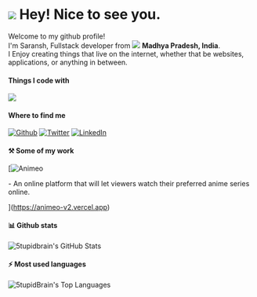![](https://emojis.slackmojis.com/emojis/images/1531849430/4246/blob-sunglasses.gif?1531849430) Hey! Nice to see you.
=====================================================================================================================

Welcome to my github profile!  
I'm Saransh, Fullstack developer from ![](https://www.india.gov.in/sites/upload_files/npi/files/spotlights/national_flag.jpg) **Madhya Pradesh, India**.  
I Enjoy creating things that live on the internet, whether that be websites, applications, or anything in between.

#### Things I code with

![](https://skillicons.dev/icons?i=react,js,ts,net,cs,nodejs,flutter,firebase,tailwind,git,github,azure,npm,vercel,mongo)

#### Where to find me

[![Github](https://img.shields.io/badge/GitHub-%2312100E.svg?&style=for-the-badge&logo=Github&logoColor=white)](https://github.com/saranshhardaha) [![Twitter](https://img.shields.io/badge/twitter-%231DA1F2.svg?&style=for-the-badge&logo=twitter&logoColor=white)](https://twitter.com/saranshhardaha) [![LinkedIn](https://img.shields.io/badge/linkedin-%230077B5.svg?&style=for-the-badge&logo=linkedin&logoColor=white)](https://www.linkedin.com/in/saranshhardaha)

#### ⚒️ Some of my work

[![Animeo](https://img.shields.io/badge/animeo-%230077B5.svg?&style=for-the-badge)

\- An online platform that will let viewers watch their preferred anime series online.

](https://animeo-v2.vercel.app)

#### 📊 Github stats

![5tupidbrain's GitHub Stats](https://github-readme-stats.vercel.app/api?username=saranshhardaha)

#### ⚡ Most used languages

![5tupidBrain's Top Languages](https://github-readme-stats.vercel.app/api/top-langs/?username=saranshhardaha)
